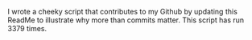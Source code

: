 I wrote a cheeky script that contributes to my Github by updating this ReadMe to illustrate why more than commits matter. This script has run 3379 times.